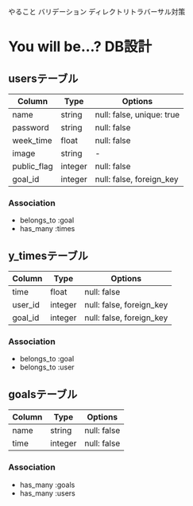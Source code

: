 やること
バリデーション
ディレクトリトラバーサル対策


# You will be...? DB設計

## usersテーブル
|Column|Type|Options|
|------|----|-------|
|name|string|null: false, unique: true|
|password|string|null: false|
|week_time|float|null: false|
|image|string|-|
|public_flag|integer|null: false|
|goal_id|integer|null: false, foreign_key|

### Association
- belongs_to :goal
- has_many :times

## y_timesテーブル
|Column|Type|Options|
|------|----|-------|
|time|float|null: false|
|user_id|integer|null: false, foreign_key|
|goal_id|integer|null: false, foreign_key|

### Association
- belongs_to :goal
- belongs_to :user

## goalsテーブル
|Column|Type|Options|
|------|----|-------|
|name|string|null: false|
|time|integer|null: false|

### Association
- has_many :goals
- has_many :users